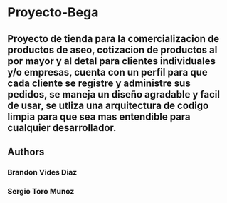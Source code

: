 # Proyecto-Bega

## Proyecto de tienda para la comercializacion de productos de aseo, cotizacion de productos al por mayor y al detal para clientes individuales y/o empresas, cuenta con un perfil para que cada cliente se registre y administre sus pedidos, se maneja un diseño agradable y facil de usar, se utliza una arquitectura de codigo limpia para que sea mas entendible para cualquier desarrollador.

## Authors

### Brandon Vides Diaz
### Sergio Toro Munoz
